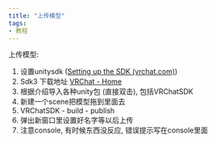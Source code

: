 ```yaml
---
title: "上传模型"
tags:
- 教程
---
```


   

上传模型:

1.  设置unitysdk ([Setting up the SDK (vrchat.com)](https://docs.vrchat.com/docs/setting-up-the-sdk))
2. Sdk3 下载地址 [VRChat - Home](https://vrchat.com/home/download)
3.  根据介绍导入各种unity包 (直接双击), 包括VRChatSDK
4.  新建一个scene把模型拖到里面去
5.  VRChatSDK - build - publish
6.  弹出新窗口里设置好名字等以后上传
7.  注意console, 有时候东西没反应, 错误提示写在console里面